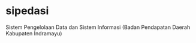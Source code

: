 # sipedasi
Sistem Pengelolaan Data dan Sistem Informasi (Badan Pendapatan Daerah Kabupaten Indramayu)
